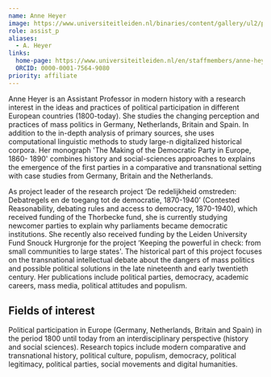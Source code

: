 ```yaml
---
name: Anne Heyer
image: https://www.universiteitleiden.nl/binaries/content/gallery/ul2/portraits/humanities/a/2022/a.-anne-heyer-2022.jpg/a.-anne-heyer-2022.jpg/d200x250
role: assist_p
aliases:
  - A. Heyer
links:
  home-page: https://www.universiteitleiden.nl/en/staffmembers/anne-heyer#tab-1
  ORCID: 0000-0001-7564-9080
priority: affiliate
---
```


Anne Heyer is an Assistant Professor in modern history with a research interest in the ideas and practices of political participation in different European countries (1800-today). She studies the changing perception and practices of mass politics in Germany, Netherlands, Britain and Spain. In addition to the in-depth analysis of primary sources, she uses computational linguistic methods to study large-n digitalized historical corpora. Her monograph 'The Making of the Democratic Party in Europe, 1860- 1890' combines history and social-sciences approaches to explains the emergence of the first parties in a comparative and transnational setting with case studies from Germany, Britain and the Netherlands.

As project leader of the research project ‘De redelijkheid omstreden: Debatregels en de toegang tot de democratie, 1870-1940’ (Contested Reasonability, debating rules and access to democracy, 1870-1940), which received funding of the Thorbecke fund, she is currently studying newcomer parties to explain why parliaments became democratic institutions. She recently also received funding by the Leiden University Fund Snouck Hurgronje for the project ‘Keeping the powerful in check: from small communities to large states'. The historical part of this project focuses on the transnational intellectual debate about the dangers of mass politics and possible political solutions in the late nineteenth and early twentieth century. Her publications include political parties, democracy, academic careers, mass media, political attitudes and populism.

## Fields of interest
Political participation in Europe (Germany, Netherlands, Britain and Spain) in the period 1800 until today from an interdisciplinary perspective (history and social sciences). Research topics include modern comparative and transnational history, political culture, populism, democracy, political legitimacy, political parties, social movements and digital humanities.
